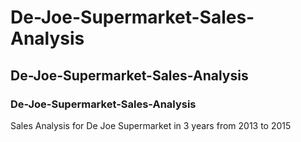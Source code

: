 # De-Joe-Supermarket-Sales-Analysis
## De-Joe-Supermarket-Sales-Analysis
### De-Joe-Supermarket-Sales-Analysis
Sales Analysis for De Joe Supermarket in 3 years from 2013 to 2015
